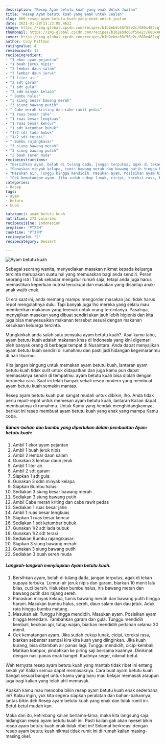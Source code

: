 ```yaml
---
description: "Resep Ayam betutu kuah yang enak Untuk Jualan"
title: "Resep Ayam betutu kuah yang enak Untuk Jualan"
slug: 800-resep-ayam-betutu-kuah-yang-enak-untuk-jualan
date: 2021-01-28T13:23:08.462Z
image: https://img-global.cpcdn.com/recipes/b1b2ebdc68f58e2c/680x482cq70/ayam-betutu-kuah-foto-resep-utama.jpg
thumbnail: https://img-global.cpcdn.com/recipes/b1b2ebdc68f58e2c/680x482cq70/ayam-betutu-kuah-foto-resep-utama.jpg
cover: https://img-global.cpcdn.com/recipes/b1b2ebdc68f58e2c/680x482cq70/ayam-betutu-kuah-foto-resep-utama.jpg
author: Cody Pittman
ratingvalue: 4
reviewcount: 12
recipeingredient:
- "1 ekor ayam pejantan"
- "1 buah jeruk nipis"
- "2 lembar daun salam"
- "3 lembar daun jeruk"
- "1 liter air"
- "2 sdt garam"
- "1 sdt gula"
- "3 sdm minyak kelapa"
- " Bumbu halus"
- "3 siung besar bawang merah"
- "3 siung bawang putih"
- " Cabe merah kriting dan cabe rawit pedas"
- "1 ruas besar jahe"
- "1 ruas besar lengkuas"
- "1 ruas besar kencur"
- "1 sdt ketumbar bubuk"
- "1/2 sdt lada bubuk"
- "1/2 sdt terasi"
- " Bumbu rajangkasar"
- "3 siung bawang merah"
- "3 siung bawang putih"
- "3 buah sereh muda"
recipeinstructions:
- "Bersihkan ayam, belah di tulang dada, jangan terputus, agak di tekan supaya terbuka. Lumuri air jeruk nipis dan garam, biarkan 10 menit lalu bilas, cuci bersih. Haluskan bumbu halus, iris bawang metah dan bawang putih dan rajang sereh."
- "Panaskan minyak kelapa, tumis bawang merah dan bawang putih hingga harum. Masukan bumbu halus, sereh, daun salam dan dau jetuk. Aduk rata hingga bumbu matang."
- "Masukan air. Tunggu hingga mendidih. Masukan ayam. Posisikan ayam hingga terendam. Tambahkan garam dan gula. Tunggu mendidih kembali, kecikan api, tutup wajan, biarkan mendidih perlahan selama 30 menit."
- "Cek kematangan ayam. Jika sudah cukup lunak, cicipi, koreksi rasa, biarkan sebentar sampai kira kira kuah yang diinginkan. Jika kuah kurang, bisa ditambah air panas lagi. Tunggu mendidih, cicipi kembali. Matikan kompor, pindahkan ke piring saji bersama kuahnya. Dinikmati dengan nasi panas enak banget. Kuahnya seger, nikmat betul."
categories:
- Resep
tags:
- ayam
- betutu
- kuah

katakunci: ayam betutu kuah 
nutrition: 273 calories
recipecuisine: Indonesian
preptime: "PT22M"
cooktime: "PT37M"
recipeyield: "2"
recipecategory: Dessert

---
```



![Ayam betutu kuah](https://img-global.cpcdn.com/recipes/b1b2ebdc68f58e2c/680x482cq70/ayam-betutu-kuah-foto-resep-utama.jpg)

Sebagai seorang wanita, menyediakan masakan nikmat kepada keluarga tercinta merupakan suatu hal yang memuaskan bagi anda sendiri. Peran seorang istri Tidak sekadar mengatur rumah saja, tetapi anda juga harus memastikan keperluan nutrisi tercukupi dan masakan yang disantap anak-anak wajib enak.

Di era  saat ini, anda memang mampu mengorder masakan jadi tidak harus repot mengolahnya dulu. Tapi banyak juga lho mereka yang selalu mau memberikan makanan yang terenak untuk orang tercintanya. Pasalnya, menyajikan masakan yang dibuat sendiri akan jauh lebih higienis dan kita juga bisa menyesuaikan makanan tersebut sesuai dengan makanan kesukaan keluarga tercinta. 



Mungkinkah anda salah satu penyuka ayam betutu kuah?. Asal kamu tahu, ayam betutu kuah adalah makanan khas di Indonesia yang kini digemari oleh banyak orang di berbagai tempat di Nusantara. Anda dapat menyajikan ayam betutu kuah sendiri di rumahmu dan pasti jadi hidangan kegemaranmu di hari liburmu.

Kita jangan bingung untuk memakan ayam betutu kuah, lantaran ayam betutu kuah tidak sulit untuk didapatkan dan juga kamu pun dapat memasaknya sendiri di tempatmu. ayam betutu kuah bisa diolah dengan beraneka cara. Saat ini telah banyak sekali resep modern yang membuat ayam betutu kuah semakin mantap.

Resep ayam betutu kuah pun sangat mudah untuk dibikin, lho. Anda tidak perlu repot-repot untuk memesan ayam betutu kuah, lantaran Kalian dapat membuatnya di rumahmu. Untuk Kamu yang hendak menghidangkannya, berikut ini resep membuat ayam betutu kuah yang enak yang mampu Kamu coba.

<!--inarticleads1-->

##### Bahan-bahan dan bumbu yang diperlukan dalam pembuatan Ayam betutu kuah:

1. Ambil 1 ekor ayam pejantan
1. Ambil 1 buah jeruk nipis
1. Ambil 2 lembar daun salam
1. Gunakan 3 lembar daun jeruk
1. Ambil 1 liter air
1. Ambil 2 sdt garam
1. Siapkan 1 sdt gula
1. Gunakan 3 sdm minyak kelapa
1. Siapkan  Bumbu halus:
1. Sediakan 3 siung besar bawang merah
1. Sediakan 3 siung bawang putih
1. Ambil  Cabe merah kriting dan cabe rawit pedas
1. Sediakan 1 ruas besar jahe
1. Ambil 1 ruas besar lengkuas
1. Siapkan 1 ruas besar kencur
1. Sediakan 1 sdt ketumbar bubuk
1. Gunakan 1/2 sdt lada bubuk
1. Gunakan 1/2 sdt terasi
1. Sediakan  Bumbu rajang/kasar:
1. Siapkan 3 siung bawang merah
1. Gunakan 3 siung bawang putih
1. Sediakan 3 buah sereh muda




<!--inarticleads2-->

##### Langkah-langkah menyiapkan Ayam betutu kuah:

1. Bersihkan ayam, belah di tulang dada, jangan terputus, agak di tekan supaya terbuka. Lumuri air jeruk nipis dan garam, biarkan 10 menit lalu bilas, cuci bersih. Haluskan bumbu halus, iris bawang metah dan bawang putih dan rajang sereh.
1. Panaskan minyak kelapa, tumis bawang merah dan bawang putih hingga harum. Masukan bumbu halus, sereh, daun salam dan dau jetuk. Aduk rata hingga bumbu matang.
1. Masukan air. Tunggu hingga mendidih. Masukan ayam. Posisikan ayam hingga terendam. Tambahkan garam dan gula. Tunggu mendidih kembali, kecikan api, tutup wajan, biarkan mendidih perlahan selama 30 menit.
1. Cek kematangan ayam. Jika sudah cukup lunak, cicipi, koreksi rasa, biarkan sebentar sampai kira kira kuah yang diinginkan. Jika kuah kurang, bisa ditambah air panas lagi. Tunggu mendidih, cicipi kembali. Matikan kompor, pindahkan ke piring saji bersama kuahnya. Dinikmati dengan nasi panas enak banget. Kuahnya seger, nikmat betul.




Wah ternyata resep ayam betutu kuah yang mantab tidak ribet ini enteng sekali ya! Kalian semua dapat memasaknya. Cara buat ayam betutu kuah Sangat sesuai banget untuk kamu yang baru mau belajar memasak ataupun juga bagi kalian yang telah ahli memasak.

Apakah kamu mau mencoba bikin resep ayam betutu kuah enak sederhana ini? Kalau ingin, yuk kita segera siapkan peralatan dan bahan-bahannya, lantas bikin deh Resep ayam betutu kuah yang enak dan tidak rumit ini. Betul-betul mudah kan. 

Maka dari itu, ketimbang kalian berlama-lama, maka kita langsung saja hidangkan resep ayam betutu kuah ini. Pasti kalian gak akan nyesel bikin resep ayam betutu kuah enak tidak ribet ini! Selamat berkreasi dengan resep ayam betutu kuah nikmat tidak rumit ini di rumah kalian masing-masing,oke!.

